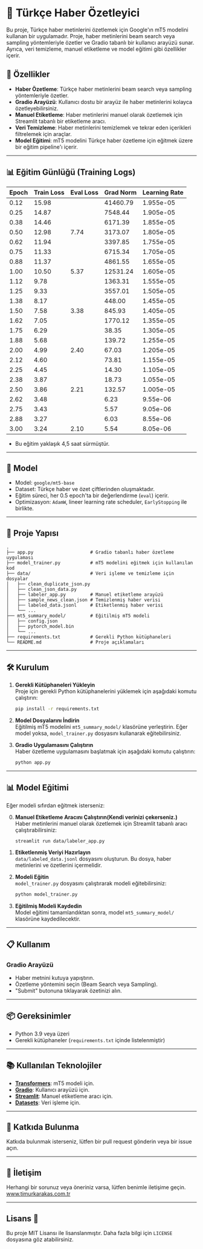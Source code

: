 # 📄 Türkçe Haber Özetleyici

Bu proje, Türkçe haber metinlerini özetlemek için Google'ın mT5 modelini kullanan bir uygulamadır. Proje, haber metinlerini beam search veya sampling yöntemleriyle özetler ve Gradio tabanlı bir kullanıcı arayüzü sunar. Ayrıca, veri temizleme, manuel etiketleme ve model eğitimi gibi özellikler içerir.

## 🚀 Özellikler

- **Haber Özetleme**: Türkçe haber metinlerini beam search veya sampling yöntemleriyle özetler.
- **Gradio Arayüzü**: Kullanıcı dostu bir arayüz ile haber metinlerini kolayca özetleyebilirsiniz.
- **Manuel Etiketleme**: Haber metinlerini manuel olarak özetlemek için Streamlit tabanlı bir etiketleme aracı.
- **Veri Temizleme**: Haber metinlerini temizlemek ve tekrar eden içerikleri filtrelemek için araçlar.
- **Model Eğitimi**: mT5 modelini Türkçe haber özetleme için eğitmek üzere bir eğitim pipeline'ı içerir.

---

## 📊 Eğitim Günlüğü (Training Logs)

| Epoch | Train Loss | Eval Loss | Grad Norm | Learning Rate |
|-------|------------|-----------|-----------|----------------|
| 0.12  | 15.98      |           | 41460.79  | 1.955e-05      |
| 0.25  | 14.87      |           | 7548.44   | 1.905e-05      |
| 0.38  | 14.46      |           | 6171.39   | 1.855e-05      |
| 0.50  | 12.98      | 7.74      | 3173.07   | 1.805e-05      |
| 0.62  | 11.94      |           | 3397.85   | 1.755e-05      |
| 0.75  | 11.33      |           | 6715.34   | 1.705e-05      |
| 0.88  | 11.37      |           | 4861.55   | 1.655e-05      |
| 1.00  | 10.50      | 5.37      | 12531.24  | 1.605e-05      |
| 1.12  | 9.78       |           | 1363.31   | 1.555e-05      |
| 1.25  | 9.33       |           | 3557.01   | 1.505e-05      |
| 1.38  | 8.17       |           | 448.00    | 1.455e-05      |
| 1.50  | 7.58       | 3.38      | 845.93    | 1.405e-05      |
| 1.62  | 7.05       |           | 1770.12   | 1.355e-05      |
| 1.75  | 6.29       |           | 38.35     | 1.305e-05      |
| 1.88  | 5.68       |           | 139.72    | 1.255e-05      |
| 2.00  | 4.99       | 2.40      | 67.03     | 1.205e-05      |
| 2.12  | 4.60       |           | 73.81     | 1.155e-05      |
| 2.25  | 4.45       |           | 14.30     | 1.105e-05      |
| 2.38  | 3.87       |           | 18.73     | 1.055e-05      |
| 2.50  | 3.86       | 2.21      | 132.57    | 1.005e-05      |
| 2.62  | 3.48       |           | 6.23      | 9.55e-06       |
| 2.75  | 3.43       |           | 5.57      | 9.05e-06       |
| 2.88  | 3.27       |           | 6.03      | 8.55e-06       |
| 3.00  | 3.24       | 2.10      | 5.54      | 8.05e-06       |

- Bu eğitim yaklaşık 4,5 saat sürmüştür.
---

## 🧠 Model

- Model: `google/mt5-base`
- Dataset: Türkçe haber ve özet çiftlerinden oluşmaktadır.
- Eğitim süreci, her 0.5 epoch'ta bir değerlendirme (`eval`) içerir.
- Optimizasyon: `AdamW`, lineer learning rate scheduler, `EarlyStopping` ile birlikte.

---

## 📂 Proje Yapısı

```plaintext
.
├── app.py                     # Gradio tabanlı haber özetleme uygulaması
├── model_trainer.py           # mT5 modelini eğitmek için kullanılan kod
├── data/                      # Veri işleme ve temizleme için dosyalar
│   ├── clean_duplicate_json.py
│   ├── clean_json_data.py
│   ├── labeler_app.py         # Manuel etiketleme arayüzü
│   ├── sample_news_clean.json # Temizlenmiş haber verisi
│   ├── labeled_data.jsonl     # Etiketlenmiş haber verisi
│   └── ...
├── mt5_summary_model/         # Eğitilmiş mT5 modeli
│   ├── config.json
│   ├── pytorch_model.bin
│   └── ...
├── requirements.txt           # Gerekli Python kütüphaneleri
└── README.md                  # Proje açıklamaları
```

---

## 🛠️ Kurulum

1. **Gerekli Kütüphaneleri Yükleyin**  
   Proje için gerekli Python kütüphanelerini yüklemek için aşağıdaki komutu çalıştırın:

   ```bash
   pip install -r requirements.txt
   ```

2. **Model Dosyalarını İndirin**  
   Eğitilmiş mT5 modelini `mt5_summary_model/` klasörüne yerleştirin. Eğer model yoksa, `model_trainer.py` dosyasını kullanarak eğitebilirsiniz.

3. **Gradio Uygulamasını Çalıştırın**  
   Haber özetleme uygulamasını başlatmak için aşağıdaki komutu çalıştırın:

   ```bash
   python app.py
   ```

---

## 📊 Model Eğitimi

Eğer modeli sıfırdan eğitmek isterseniz:

0. **Manuel Etiketleme Aracını Çalıştırın(Kendi verinizi çekerseniz.)**  
   Haber metinlerini manuel olarak özetlemek için Streamlit tabanlı aracı çalıştırabilirsiniz:

   ```bash
   streamlit run data/labeler_app.py
   ```

1. **Etiketlenmiş Veriyi Hazırlayın**  
   `data/labeled_data.jsonl` dosyasını oluşturun. Bu dosya, haber metinlerini ve özetlerini içermelidir.

2. **Modeli Eğitin**  
   `model_trainer.py` dosyasını çalıştırarak modeli eğitebilirsiniz:

   ```bash
   python model_trainer.py
   ```

3. **Eğitilmiş Modeli Kaydedin**  
   Model eğitimi tamamlandıktan sonra, model `mt5_summary_model/` klasörüne kaydedilecektir.

---

## 📋 Kullanım

### Gradio Arayüzü
- Haber metnini kutuya yapıştırın.
- Özetleme yöntemini seçin (Beam Search veya Sampling).
- "Submit" butonuna tıklayarak özetinizi alın.

---

## 📦 Gereksinimler

- Python 3.9 veya üzeri
- Gerekli kütüphaneler (`requirements.txt` içinde listelenmiştir)

---

## 📚 Kullanılan Teknolojiler

- **[Transformers](https://huggingface.co/transformers/)**: mT5 modeli için.
- **[Gradio](https://gradio.app/)**: Kullanıcı arayüzü için.
- **[Streamlit](https://streamlit.io/)**: Manuel etiketleme aracı için.
- **[Datasets](https://huggingface.co/docs/datasets/)**: Veri işleme için.

---

## 🤝 Katkıda Bulunma

Katkıda bulunmak isterseniz, lütfen bir pull request gönderin veya bir issue açın.

---

## 📧 İletişim

Herhangi bir sorunuz veya öneriniz varsa, lütfen benimle iletişime geçin.
www.timurkarakas.com.tr

---

## Lisans 📜

Bu proje MIT Lisansı ile lisanslanmıştır. Daha fazla bilgi için `LICENSE` dosyasına göz atabilirsiniz.
